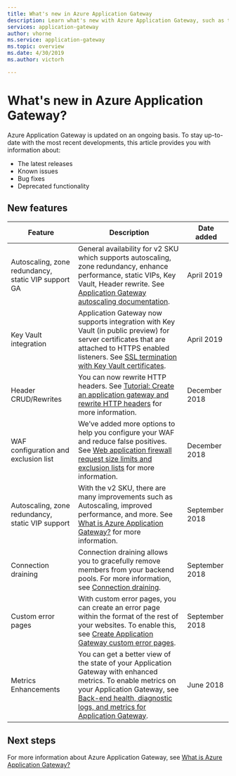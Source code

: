 ```yaml
---
title: What's new in Azure Application Gateway
description: Learn what's new with Azure Application Gateway, such as the latest release notes, known issues, bug fixes, deprecated functionality, and upcoming changes.
services: application-gateway
author: vhorne
ms.service: application-gateway
ms.topic: overview
ms.date: 4/30/2019
ms.author: victorh

---
```

# What's new in Azure Application Gateway?

Azure Application Gateway is updated on an ongoing basis. To stay up-to-date with the most recent developments, this article provides you with information about:

- The latest releases
- Known issues
- Bug fixes
- Deprecated functionality

## New features

|Feature  |Description  |Date added  |
|---------|---------|---------|
|Autoscaling, zone redundancy, static VIP support GA |General availability for v2 SKU which supports autoscaling, zone redundancy, enhance performance, static VIPs, Key Vault, Header rewrite. See [Application Gateway autoscaling documentation](application-gateway-autoscaling-zone-redundant.md). |April 2019 |
|Key Vault integration |Application Gateway now supports integration with Key Vault (in public preview) for server certificates that are attached to HTTPS enabled listeners. See [SSL termination with Key Vault certificates](key-vault-certs.md). |April 2019 |
|Header CRUD/Rewrites     |You can now rewrite HTTP headers. See [Tutorial: Create an application gateway and rewrite HTTP headers](tutorial-http-header-rewrite-powershell.md) for more information.|December 2018|
|WAF configuration and exclusion list     |We’ve added more options to help you configure your WAF and reduce false positives. See [Web application firewall request size limits and exclusion lists](application-gateway-waf-configuration.md) for more information.|December 2018|
|Autoscaling, zone redundancy, static VIP support      |With the v2 SKU, there are many improvements such as Autoscaling, improved performance, and more. See [What is Azure Application Gateway?](overview.md#v2-sku) for more information.|September 2018|
|Connection draining     |Connection draining allows you to gracefully remove members from your backend pools. For more information, see [Connection draining](overview.md#connection-draining).|September 2018|
|Custom error pages     |With custom error pages, you can create an error page within the format of the rest of your websites. To enable this, see [Create Application Gateway custom error pages](custom-error.md).|September 2018|
|Metrics Enhancements     |You can get a better view of the state of your Application Gateway with enhanced metrics. To enable metrics on your Application Gateway, see [Back-end health, diagnostic logs, and metrics for Application Gateway](application-gateway-diagnostics.md).|June 2018|

## Next steps

For more information about Azure Application Gateway, see [What is Azure Application Gateway?](overview.md)